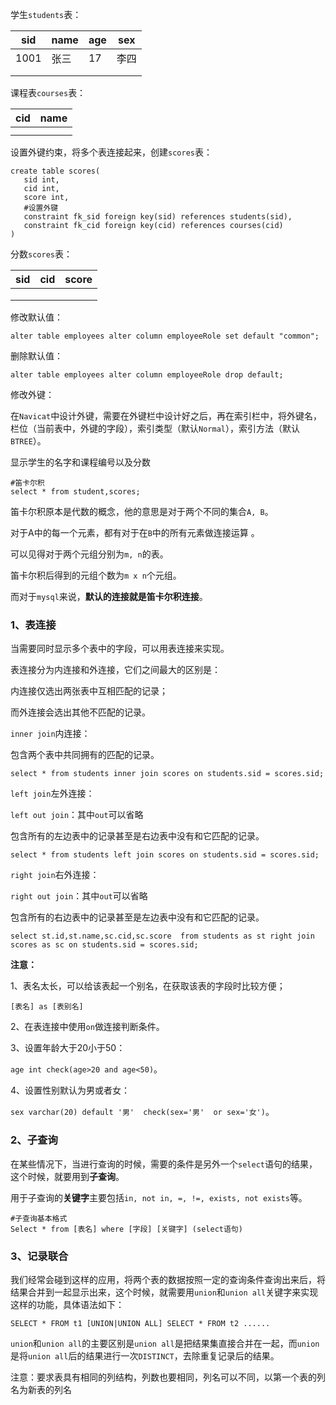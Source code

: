学生`students`表：

| sid  | name | age  | sex  |
| ---- | ---- | ---- | ---- |
| 1001 | 张三 | 17   | 李四 |
|      |      |      |      |
|      |      |      |      |



课程表`courses`表：

| cid  | name |
| ---- | ---- |
|      |      |
|      |      |



设置外键约束，将多个表连接起来，创建`scores`表：

~~~mysql
create table scores(
   sid int,
   cid int,
   score int,
   #设置外键
   constraint fk_sid foreign key(sid) references students(sid),
   constraint fk_cid foreign key(cid) references courses(cid)    
)
~~~

分数`scores`表：

| sid  | cid  | score |
| ---- | ---- | ----- |
|      |      |       |
|      |      |       |
|      |      |       |



修改默认值：

~~~~mysql
alter table employees alter column employeeRole set default "common";
~~~~

删除默认值：

~~~mysql
alter table employees alter column employeeRole drop default;
~~~



修改外键：

在`Navicat`中设计外键，需要在外键栏中设计好之后，再在索引栏中，将外键名，栏位（当前表中，外键的字段），索引类型（默认`Normal`），索引方法（默认`BTREE`）。



显示学生的名字和课程编号以及分数

~~~mysql
#笛卡尔积
select * from student,scores;
~~~

笛卡尔积原本是代数的概念，他的意思是对于两个不同的集合`A, B`。

对于A中的每一个元素，都有对于在`B`中的所有元素做连接运算 。

可以见得对于两个元组分别为`m, n`的表。

笛卡尔积后得到的元组个数为`m x n`个元组。

而对于`mysql`来说，**默认的连接就是笛卡尔积连接**。



### 1、表连接

当需要同时显示多个表中的字段，可以用表连接来实现。

表连接分为内连接和外连接，它们之间最大的区别是：

内连接仅选出两张表中互相匹配的记录；

而外连接会选出其他不匹配的记录。



`inner join`内连接：

包含两个表中共同拥有的匹配的记录。

~~~mysql
select * from students inner join scores on students.sid = scores.sid;
~~~



`left join`左外连接：

`left out join`：其中`out`可以省略

包含所有的左边表中的记录甚至是右边表中没有和它匹配的记录。

~~~mysql
select * from students left join scores on students.sid = scores.sid;
~~~



`right join`右外连接：

`right out join`：其中`out`可以省略

包含所有的右边表中的记录甚至是左边表中没有和它匹配的记录。

~~~mysql
select st.id,st.name,sc.cid,sc.score  from students as st right join scores as sc on students.sid = scores.sid;
~~~



**注意：**

1、表名太长，可以给该表起一个别名，在获取该表的字段时比较方便；

~~~mysql
[表名] as [表别名]
~~~

2、在表连接中使用`on`做连接判断条件。

3、设置年龄大于20小于50：

`age int check(age>20 and age<50)`。

4、设置性别默认为男或者女：

`sex varchar(20) default '男'  check(sex='男'  or sex='女')`。



### 2、子查询

在某些情况下，当进行查询的时候，需要的条件是另外一个`select`语句的结果，这个时候，就要用到**子查询**。

用于子查询的**关键字**主要包括`in, not in, =, !=, exists, not exists`等。

~~~mysql
#子查询基本格式
Select * from [表名] where [字段] [关键字] (select语句)
~~~



### 3、记录联合

我们经常会碰到这样的应用，将两个表的数据按照一定的查询条件查询出来后，将结果合并到一起显示出来，这个时候，就需要用`union`和`union all`关键字来实现这样的功能，具体语法如下：

`SELECT * FROM t1 [UNION|UNION ALL] SELECT * FROM t2 ......`

`union`和`union all`的主要区别是`union all`是把结果集直接合并在一起，而`union`是将`union all`后的结果进行一次`DISTINCT`，去除重复记录后的结果。

注意：要求表具有相同的列结构，列数也要相同，列名可以不同，以第一个表的列名为新表的列名